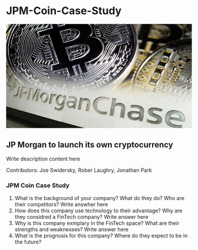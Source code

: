 # JPM-Coin-Case-Study

![JPM Coin](JPM-coin.jpg)

## JP Morgan to launch its own cryptocurrency

Write description content here

Contributors: Joe Swidersky, Rober Laughry, Jonathan Park

### JPM Coin Case Study

1. What is the background of your company? What do they do? Who are their competitors?
Write answher here
2. How does this company use technology to their advantage? Why are they considred a FinTech company?
Write answer here
3. Why is this company exmplary in the FinTech space? What are their strengths and weaknesses?
Write answer here
4. What is the prognosis for this company? Where do they expect to be in the future?
